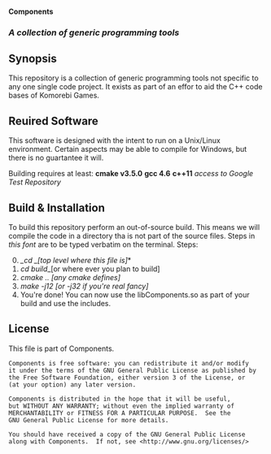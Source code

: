 #### Components 
### _A collection of generic programming tools_

## Synopsis
This repository is a collection of generic programming tools not specific to any
one single code project. It exists as part of an effor to aid the C++ code bases 
of Komorebi Games.

## Reuired Software
This software is designed with the intent to run on a Unix/Linux environment. Certain aspects may be able to compile for Windows, but there is no guartantee it will. 

Building requires at least:
  __cmake v3.5.0__
  __gcc 4.6__
  __c++11__
  _access to Google Test Repository_

## Build & Installation
To build this repository perform an out-of-source build. This means we will compile the code in a directory tha is not part of the source files. Steps in 
*_this font_* are to be typed verbatim on the terminal.
Steps:
 
0. *_cd _*_[top level where this file is]_*
1. *_cd build_*_[or where ever you plan to build]
2. *_cmake .._* _[any cmake defines]_
3. *_make -j12_* _[or *-j32* if you're real fancy]_
4. You're done! You can now use the libComponents.so as part of your build
   and use the includes.

## License

This file is part of Components.

    Components is free software: you can redistribute it and/or modify
    it under the terms of the GNU General Public License as published by
    the Free Software Foundation, either version 3 of the License, or
    (at your option) any later version.

    Components is distributed in the hope that it will be useful,
    but WITHOUT ANY WARRANTY; without even the implied warranty of
    MERCHANTABILITY or FITNESS FOR A PARTICULAR PURPOSE.  See the
    GNU General Public License for more details.

    You should have received a copy of the GNU General Public License
    along with Components.  If not, see <http://www.gnu.org/licenses/>